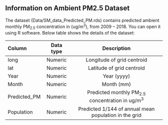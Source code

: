 ## Information on Ambient PM2.5 Dataset

The dataset (Data/SM_data_Predicted_PM.rds) contains predicted ambient monthly PM<sub>2.5</sub> concentration in (ug/m<sup>3</sup>), from 2009 – 2018. You can open it using R software.
Below table shows the details of the dataset:


| Column      | Data type     | Description     |
| :------------- | :----------: | :-----------: |
|  long | Numeric   | Longitude of grid centroid    |
| lat   | Numeric | Latitude of grid centroid |
|  Year | Numeric   | Year (yyyy)    |
| Month   | Numeric | Month (mm) |
|  Predicted_PM | Numeric   | Predicted monthly PM<sub>2.5</sub>  concentration in ug/m<sup>3</sup>    |
| Population   | Numeric | Predicted 1/144 of annual mean population in the grid |
